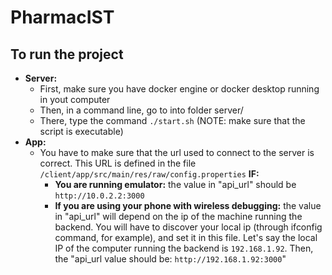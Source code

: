 # PharmacIST

## To run the project

- **Server:**
  - First, make sure you have docker engine or docker desktop running in yout computer
  - Then, in a command line, go to into folder server/
  - There, type the command `./start.sh` (NOTE: make sure that the script is executable)
- **App:**
  - You have to make sure that the url used to connect to the server is correct. This URL is defined in the file `/client/app/src/main/res/raw/config.properties` **IF:**
    - **You are running emulator:** the value in "api_url" should be `http://10.0.2.2:3000`
    - **If you are using your phone with wireless debugging:** the value in "api_url" will depend on the ip of the machine running the backend. You will have to discover your local ip (through ifconfig command, for example), and set it in this file. Let's say the local IP of the computer running the backend is `192.168.1.92`. Then, the "api_url value should be: `http://192.168.1.92:3000`"